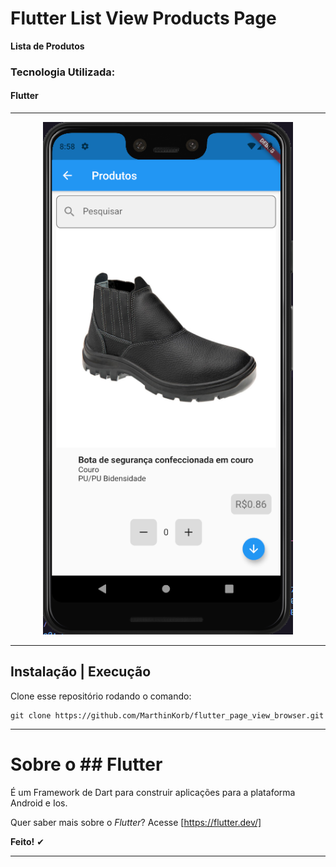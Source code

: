 # Flutter List View Products Page

**Lista de Produtos**

### Tecnologia Utilizada:

#### Flutter

---

<p align="center" border-radius="4px">
<img src=".github/exp1.png" width=400">
</p>

---

## Instalação | Execução

Clone esse repositório rodando o comando:

    git clone https://github.com/MarthinKorb/flutter_page_view_browser.git

---

# Sobre o ## Flutter

É um Framework de Dart para construir aplicações para a plataforma Android e Ios.

Quer saber mais sobre o _Flutter_? Acesse [https://flutter.dev/]

**Feito!** ✔

---
